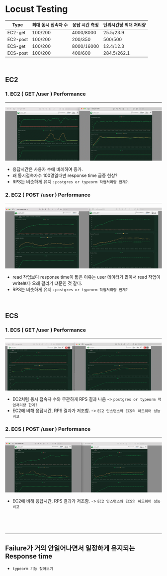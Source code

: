# Locust Testing

| Type     | 최대 동시 접속자 수 | 응답 시간 측정 | 단위시간당 최대 처리량 |
| -------- | ------------------- | -------------- | ---------------------- |
| EC2-get  | 100/200             | 4000/8000      | 25.5/23.9              |
| EC2-post | 100/200             | 200/350        | 500/500                |
| ECS-get  | 100/200             | 8000/16000     | 12.4/12.3              |
| ECS-post | 100/200             | 400/600        | 284.5/262.1            |

<br>

## EC2

### 1. EC2 ( GET /user ) Performance

---

![ec2-get](./ec2/ec2-get.png)

- 응답시간은 사용자 수에 비례하여 증가.
- 왜 동시접속자수 100명일때만 response time 급증 현상?
- RPS는 비슷하게 유지 : `postgres or typeorm 작업처리량 한계?.`

### 2. EC2 ( POST /user ) Performance

---

![ec2-post](./ec2/ec2-post.png)

- read 작업보다 response time이 짧은 이유는 user 데이터가 많아서 read 작업이 write보다 오래 걸리기 떄문인 것 같다.
- RPS는 비슷하게 유지 : `postgres or typeorm 작업처리량 한계?`
  <br><br><br>

## ECS

### 1. ECS ( GET /user ) Performance

---

![ecs-get](./ecs/ecs-get.png)

- EC2처럼 동시 접속자 수와 무관하게 RPS 결과 나옴 -> `postgres or typeorm 작업처리량 한계?`
- EC2에 비해 응답시간, RPS 결과가 저조함. -> `EC2 인스턴스와 ECS의 하드웨어 성능 비교`

### 2. ECS ( POST /user ) Performance

---

![ecs-post](./ecs/ecs-post.png)

- EC2에 비해 응답시간, RPS 결과가 저조함. -> `EC2 인스턴스와 ECS의 하드웨어 성능 비교`

<br><br><br>

---

## Failure가 거의 안일어나면서 일정하게 유지되는 Response time

- `typeorm 기능 찾아보기`

